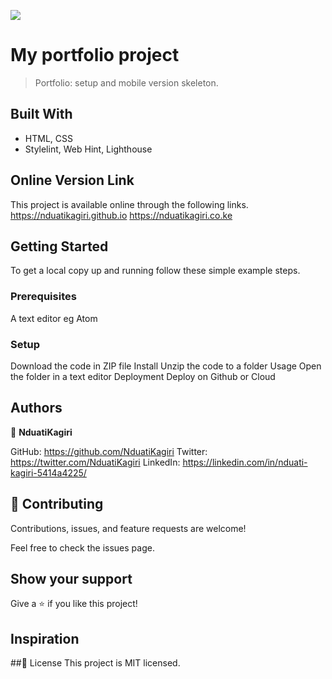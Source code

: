 ![](https://img.shields.io/badge/Microverse-blueviolet)

# My portfolio project
> Portfolio: setup and mobile version skeleton.

## Built With

- HTML, CSS
- Stylelint, Web Hint, Lighthouse

## Online Version Link
This project is available online through the following links.
https://nduatikagiri.github.io
https://nduatikagiri.co.ke

## Getting Started
To get a local copy up and running follow these simple example steps.

### Prerequisites
A text editor eg Atom

### Setup
Download the code in ZIP file
Install
Unzip the code to a folder
Usage
Open the folder in a text editor
Deployment
Deploy on Github or Cloud

## Authors
:bust_in_silhouette: **NduatiKagiri**

GitHub: https://github.com/NduatiKagiri
Twitter: https://twitter.com/NduatiKagiri
LinkedIn: https://linkedin.com/in/nduati-kagiri-5414a4225/

## :handshake: Contributing
Contributions, issues, and feature requests are welcome!

Feel free to check the issues page.

## Show your support
Give a :star:️ if you like this project!

## Inspiration

##:memo: License
This project is MIT licensed.
